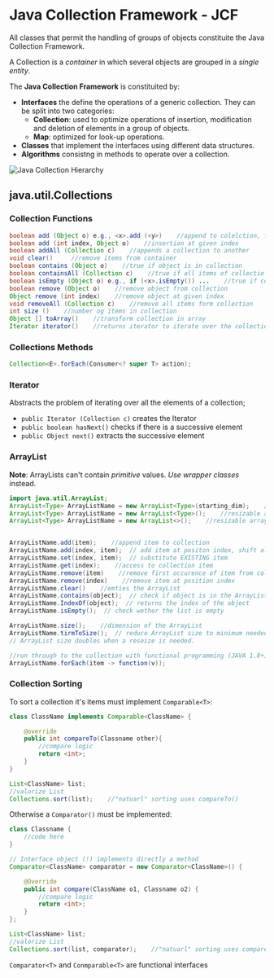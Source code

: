 # Java Collection Framework - JCF

All classes that permit the handling of groups of objects constituite the Java Collection Framework.

A Collection is a *container* in which several objects are grouped in a *single entity*.

The **Java Collection Framework** is constituited by:

- **Interfaces** the define the operations of a generic collection. They can be split into two categories:
  - **Collection**: used to optimize operations of insertion, modification and deletion of elements in a group of objects.
  - **Map**: optimized for look-up operations.
- **Classes** that implement the interfaces using different data structures.
- **Algorithms** consistng in methods to operate over a collection.

![Java Collection Hierarchy](https://upload.wikimedia.org/wikipedia/commons/a/ab/Java.util.Collection_hierarchy.svg "Java Collection Hierarchy")

## java.util.Collections

### Collection Functions

```java
boolean add (Object o) e.g., <x>.add (<y>)    //append to colelction, false if fails
boolean add (int index, Object o)    //insertion at given index
boolean addAll (Collection c)    //appends a collection to another
void clear()     //remove items from container
boolean contains (Object o)    //true if object is in collection
boolean containsAll (Collection c)    //true if all items of collectio are in another
boolean isEmpty (Object o) e.g., if (<x>.isEmpty()) ...    //true if collection is empty
boolean remove (Object o)    //remove object from collection
Object remove (int index)    //remove object at given index
void removeAll (Collection c)    //remove all items form collection
int size ()    //number og items in collection
Object [] toArray()    //transform collection in array
Iterator iterator()    //returns iterator to iterate over the collection
```

### Collections Methods

```java
Collection<E>.forEach(Consumer<? super T> action);
```

### Iterator

Abstracts the problem of iterating over all the elements of a collection;

- `public Iterator (Collection c)` creates the Iterator
- `public boolean hasNext()` checks if there is a successive element
- `public Object next()` extracts the successive element

### ArrayList

**Note**: ArrayLists can't contain *primitive* values. *Use wrapper classes* instead.

```java
import java.util.ArrayList;
ArrayList<Type> ArrayListName = new ArrayList<Type>(starting_dim);    //resizable array
ArrayList<Type> ArrayListName = new ArrayList<Type>();    //resizable array
ArrayList<Type> ArrayListName = new ArrayList<>();    //resizable array (JAVA 1.8+)


ArrayListName.add(item);    //append item to collection
ArrayListName.add(index, item);  // add item at positon index, shift all item from index and successive towards the end af the ArrayList
ArrayListName.set(index, item);  // substitute EXISTING item
ArrayListName.get(index);    //access to collection item
ArrayListName.remove(item)    //remove first occurence of item from collection
ArrayListName.remove(index)    //remove item at position index
ArrayListName.clear()    //emties the ArrayList
ArrayListName.contains(object);  // check if object is in the ArrayList
ArrayListName.IndexOf(object);  // returns the index of the object
ArrayListName.isEmpty();  // check wether the list is empty

ArrayListName.size();    //dimension of the ArrayList
ArrayListName.tirmToSize();  // reduce ArrayList size to minimum needed
// ArrayList size doubles when a reseize is needed.

//run through to the collection with functional programming (JAVA 1.8+)
ArrayListName.forEach(item -> function(v));
```

### Collection Sorting

To sort a collection it's items must implement `Comparable<T>`:

```java
class ClassName implements Comparable<ClassName> {

    @override
    public int compareTo(Classname other){
        //compare logic
        return <int>;
    }
}

List<ClassName> list;
//valorize List
Collections.sort(list);    //"natuarl" sorting uses compareTo()
```

Otherwise a `Comparator()` must be implemented:

```java
class Classname {
    //code here
}

// Interface object (!) implements directly a method
Comparator<ClassName> comparator = new Comparator<ClassName>() {

    @Override
    public int compare(ClassName o1, Classname o2) {
        //compare logic
        return <int>;
    }
};

List<ClassName> list;
//valorize List
Collections.sort(list, comparator);    //"natuarl" sorting uses compareTo()
```

`Comparator<T>` and `Conmparable<T>` are functional interfaces
